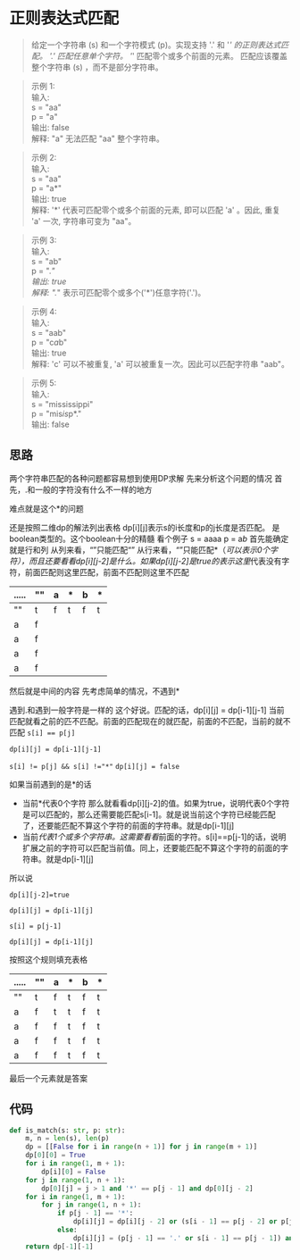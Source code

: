 # 正则表达式匹配
>给定一个字符串 (s) 和一个字符模式 (p)。实现支持 '.' 和 '*' 的正则表达式匹配。
'.' 匹配任意单个字符。
'*' 匹配零个或多个前面的元素。
匹配应该覆盖整个字符串 (s) ，而不是部分字符串。  

>示例 1:  
输入:  
s = "aa"  
p = "a"  
输出: false  
解释: "a" 无法匹配 "aa" 整个字符串。  

>示例 2:  
输入:  
s = "aa"  
p = "a*"  
输出: true  
解释: '*' 代表可匹配零个或多个前面的元素, 即可以匹配 'a' 。因此, 重复 'a' 一次, 字符串可变为 "aa"。  

>示例 3:  
输入:  
s = "ab"  
p = ".*"  
输出: true  
解释: ".*" 表示可匹配零个或多个('*')任意字符('.')。  

>示例 4:  
输入:  
s = "aab"  
p = "c*a*b"  
输出: true  
解释: 'c' 可以不被重复, 'a' 可以被重复一次。因此可以匹配字符串 "aab"。  

>示例 5:  
输入:  
s = "mississippi"  
p = "mis*is*p*."  
输出: false  


**思路**
--------------------

两个字符串匹配的各种问题都容易想到使用DP求解
先来分析这个问题的情况
首先，.和一般的字符没有什么不一样的地方

难点就是这个*的问题

还是按照二维dp的解法列出表格
dp[i][j]表示s的i长度和p的j长度是否匹配。
是boolean类型的。这个boolean十分的精髓
看个例子
s = aaaa
p = a*b*
首先能确定就是行和列
从列来看，“”只能匹配“”
从行来看，“”只能匹配*（*可以表示0个字符），而且还要看看dp[i][j-2]是什么。如果dp[i][j-2]是true的表示这里*代表没有字符，前面匹配则这里匹配，前面不匹配则这里不匹配

| ..... | ""  | a   | *   | b   | *   |
| ----- | --- | --- | --- | --- | --- |
| ""    | t   | f   | t   | f   | t   |
| a     | f   |
| a     | f   |
| a     | f   |
| a     | f   |


然后就是中间的内容
先考虑简单的情况，不遇到*

遇到.和遇到一般字符是一样的
这个好说。匹配的话，dp[i][j] = dp[i-1][j-1]
当前匹配就看之前的匹不匹配。前面的匹配现在的就匹配，前面的不匹配，当前的就不匹配
`
s[i] == p[j]
`

`
dp[i][j] = dp[i-1][j-1] 
`

`
s[i] != p[j] && s[i] !="*"
`
`
dp[i][j] = false
`

如果当前遇到的是*的话
- 当前*代表0个字符 那么就看看dp[i][j-2]的值。如果为true，说明代表0个字符是可以匹配的，那么还需要能匹配s[i-1]。就是说当前这个字符已经能匹配了，还要能匹配不算这个字符的前面的字符串。就是dp[i-1][j]
- 当前*代表1个或多个字符串。这需要看看*前面的字符。s[i]==p[j-1]的话，说明扩展之前的字符可以匹配当前值。同上，还要能匹配不算这个字符的前面的字符串。就是dp[i-1][j]

所以说

`
dp[i][j-2]=true
`

`
dp[i][j] = dp[i-1][j]
`

`
s[i] = p[j-1]
`

`
dp[i][j] = dp[i-1][j]
`

按照这个规则填充表格

| ..... | ""  | a   | *   | b   | *   |
| ----- | --- | --- | --- | --- | --- |
| ""    | t   | f   | t   | f   | t   |
| a     | f   | t   | t   | f   | t   |
| a     | f   | f   | t   | f   | t   |
| a     | f   | f   | t   | f   | t   |
| a     | f   | f   | t   | f   | t   |

最后一个元素就是答案

**代码**
--------------------

```python
def is_match(s: str, p: str):
    m, n = len(s), len(p)
    dp = [[False for i in range(n + 1)] for j in range(m + 1)]
    dp[0][0] = True
    for i in range(1, m + 1):
        dp[i][0] = False
    for j in range(1, n + 1):
        dp[0][j] = j > 1 and '*' == p[j - 1] and dp[0][j - 2]
    for i in range(1, m + 1):
        for j in range(1, n + 1):
            if p[j - 1] == '*':
                dp[i][j] = dp[i][j - 2] or (s[i - 1] == p[j - 2] or p[j - 2] == '.') and dp[i - 1][j]
            else:
                dp[i][j] = (p[j - 1] == '.' or s[i - 1] == p[j - 1]) and dp[i - 1][j - 1]
    return dp[-1][-1]
```

